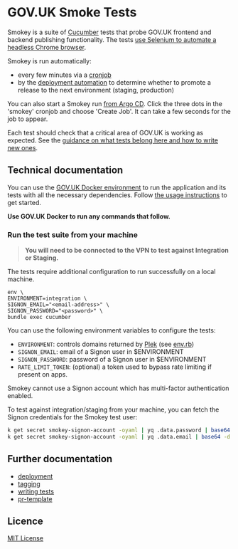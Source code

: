 # GOV.UK Smoke Tests

Smokey is a suite of [Cucumber](https://cucumber.io/) tests that probe GOV.UK
frontend and backend publishing functionality. The tests [use Selenium to
automate a headless Chrome browser](features/support/env.rb).

Smokey is run automatically:

- every few minutes via a [cronjob][smokey-argo]
- by the [deployment
  automation](https://argo-workflows.eks.integration.govuk.digital/workflows?limit=100)
  to determine whether to promote a release to the next environment (staging,
  production)

You can also start a Smokey run [from Argo CD][smokey-argo]. Click the three
dots in the 'smokey' cronjob and choose 'Create Job'. It can take a few seconds
for the job to appear.

Each test should check that a critical area of GOV.UK is working as expected.
See the [guidance on what tests belong here and how to write new
ones](docs/writing-tests.md).

[smokey-argo]: https://argo.eks.integration.govuk.digital/applications/cluster-services/smokey

## Technical documentation

You can use the [GOV.UK Docker
environment](https://github.com/alphagov/govuk-docker) to run the application
and its tests with all the necessary dependencies. Follow [the usage
instructions](https://github.com/alphagov/govuk-docker#usage) to get started.

**Use GOV.UK Docker to run any commands that follow.**

### Run the test suite from your machine

> **You will need to be connected to the VPN to test against Integration or
> Staging.**

The tests require additional configuration to run successfully on a local
machine.

```
env \
ENVIRONMENT=integration \
SIGNON_EMAIL="<email-address>" \
SIGNON_PASSWORD="<password>" \
bundle exec cucumber
```

You can use the following environment variables to configure the tests:

* `ENVIRONMENT`: controls domains returned by
  [Plek](https://github.com/alphagov/plek) (see
  [env.rb](https://github.com/alphagov/smokey/blob/19c21ac/features/support/env.rb#L9-L21))
* `SIGNON_EMAIL`: email of a Signon user in $ENVIRONMENT
* `SIGNON_PASSWORD`: password of a Signon user in $ENVIRONMENT
* `RATE_LIMIT_TOKEN`: (optional) a token used to bypass rate limiting if present on apps.

Smokey cannot use a Signon account which has multi-factor authentication
enabled.

To test against integration/staging from your machine, you can fetch
the Signon credentials for the Smokey test user:

```sh
k get secret smokey-signon-account -oyaml | yq .data.password | base64 -d
k get secret smokey-signon-account -oyaml | yq .data.email | base64 -d
```

## Further documentation

- [deployment](docs/deployment.md)
- [tagging](docs/tagging.md)
- [writing tests](docs/writing-tests.md)
- [pr-template](.github/pull_request_template.md)

## Licence

[MIT License](LICENCE)
